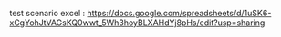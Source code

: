 test scenario excel : https://docs.google.com/spreadsheets/d/1uSK6-xCgYohJtVAGsKQ0wwt_5Wh3hoyBLXAHdYj8pHs/edit?usp=sharing
